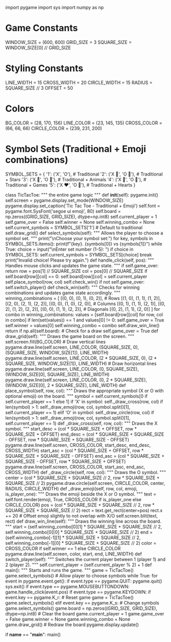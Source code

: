 import pygame
import sys
import numpy as np

# Game Constants
WINDOW_SIZE = (600, 600)
GRID_SIZE = 3
SQUARE_SIZE = WINDOW_SIZE[0] // GRID_SIZE

# Styling Constants
LINE_WIDTH = 15
CROSS_WIDTH = 20
CIRCLE_WIDTH = 15
RADIUS = SQUARE_SIZE // 3
OFFSET = 50

# Colors
BG_COLOR = (28, 170, 156)
LINE_COLOR = (23, 145, 135)
CROSS_COLOR = (66, 66, 66)
CIRCLE_COLOR = (239, 231, 200)

# Symbol Sets (Traditional + Emoji combinations)
SYMBOL_SETS = {
    '1': ('X', 'O'),             # Traditional
    '2': ('X 🌟', 'O 🌙'),        # Traditional + Stars
    '3': ('X 🦁', 'O 🐯'),        # Traditional + Animals
    '4': ('X 🎯', 'O 🎲'),        # Traditional + Games
    '5': ('X ❤️', 'O 💙'),        # Traditional + Hearts
}

class TicTacToe:
    """
    the entire game logic
    """
    def __init__(self):
        pygame.init()
        self.screen = pygame.display.set_mode(WINDOW_SIZE)
        pygame.display.set_caption('Tic Tac Toe - Traditional + Emoji')
        self.font = pygame.font.SysFont('segoe ui emoji', 80)
        self.board = np.zeros((GRID_SIZE, GRID_SIZE), dtype=np.int8)
        self.current_player = 1
        self.game_over = False
        self.winner = None
        self.winning_combo = None
        self.current_symbols = SYMBOL_SETS['1']  # Default to traditional
        self.draw_grid() 
    def select_symbols(self):
        """
        Allows the player to choose a symbol set.
        """
        print("\nChoose your symbol set:")
        for key, symbols in SYMBOL_SETS.items():
            print(f"{key}. {symbols[0]} vs {symbols[1]}")
        while True:
            choice = input("\nEnter set number (1-5): ")
            if choice in SYMBOL_SETS:
                self.current_symbols = SYMBOL_SETS[choice]
                break
            print("Invalid choice! Please try again.")
    def handle_click(self, pos):
        """
        Handles mouse clicks and updates the game state.
        """
        if self.game_over:
            return
        row = pos[1] // SQUARE_SIZE
        col = pos[0] // SQUARE_SIZE
        if self.board[row][col] == 0:
            self.board[row][col] = self.current_player
            self.place_symbol(row, col)
            self.check_win()
            if not self.game_over:
                self.switch_player()
    def check_win(self):
        """
        Checks for winning combinations and updates game state accordingly.
        """
        winning_combinations = [
            [(0, 0), (0, 1), (0, 2)],  # Rows
            [(1, 0), (1, 1), (1, 2)],
            [(2, 0), (2, 1), (2, 2)],
            [(0, 0), (1, 0), (2, 0)],  # Columns
            [(0, 1), (1, 1), (2, 1)],
            [(0, 2), (1, 2), (2, 2)],
            [(0, 0), (1, 1), (2, 2)],  # Diagonals
            [(0, 2), (1, 1), (2, 0)]
        ]
        for combo in winning_combinations:
            values = [self.board[row][col] for row, col in combo]
            if len(set(values)) == 1 and values[0] != 0:
                self.game_over = True
                self.winner = values[0]
                self.winning_combo = combo
                self.draw_win_line()
                return
        if np.all(self.board):  # Check for a draw
            self.game_over = True
    def draw_grid(self):
        """
        Draws the game board on the screen.
        """
        self.screen.fill(BG_COLOR)
        # Draw vertical lines
        pygame.draw.line(self.screen, LINE_COLOR, (SQUARE_SIZE, 0), (SQUARE_SIZE, WINDOW_SIZE[1]), LINE_WIDTH)
        pygame.draw.line(self.screen, LINE_COLOR, (2 * SQUARE_SIZE, 0), (2 * SQUARE_SIZE, WINDOW_SIZE[1]), LINE_WIDTH)
        # Draw horizontal lines
        pygame.draw.line(self.screen, LINE_COLOR, (0, SQUARE_SIZE), (WINDOW_SIZE[0], SQUARE_SIZE), LINE_WIDTH)
        pygame.draw.line(self.screen, LINE_COLOR, (0, 2 * SQUARE_SIZE), (WINDOW_SIZE[0], 2 * SQUARE_SIZE), LINE_WIDTH)
    def place_symbol(self, row, col):
        """
        Draws the appropriate symbol (X or O with optional emoji) on the board.
        """
        symbol = self.current_symbols[0 if self.current_player == 1 else 1]
        if 'X' in symbol:
            self._draw_cross(row, col)
            if len(symbol) > 1:
                self._draw_emoji(row, col, symbol.split()[1], self.current_player == 1)
        elif 'O' in symbol:
            self._draw_circle(row, col)
            if len(symbol) > 1:
                self._draw_emoji(row, col, symbol.split()[1], self.current_player == 1)
    def _draw_cross(self, row, col):
        """
        Draws the X symbol.
        """
        start_desc = (col * SQUARE_SIZE + OFFSET, row * SQUARE_SIZE + OFFSET)
        end_desc = (col * SQUARE_SIZE + SQUARE_SIZE - OFFSET, row * SQUARE_SIZE + SQUARE_SIZE - OFFSET)
        pygame.draw.line(self.screen, CROSS_COLOR, start_desc, end_desc, CROSS_WIDTH)
        start_asc = (col * SQUARE_SIZE + OFFSET, row * SQUARE_SIZE + SQUARE_SIZE - OFFSET)
        end_asc = (col * SQUARE_SIZE + SQUARE_SIZE - OFFSET, row * SQUARE_SIZE + OFFSET)
        pygame.draw.line(self.screen, CROSS_COLOR, start_asc, end_asc, CROSS_WIDTH)
    def _draw_circle(self, row, col):
        """
        Draws the O symbol.
        """
        center = (col * SQUARE_SIZE + SQUARE_SIZE // 2, row * SQUARE_SIZE + SQUARE_SIZE // 2)
        pygame.draw.circle(self.screen, CIRCLE_COLOR, center, RADIUS, CIRCLE_WIDTH)
    def _draw_emoji(self, row, col, emoji, is_player_one):
        """
        Draws the emoji beside the X or O symbol.
        """
        text = self.font.render(emoji, True, CROSS_COLOR if is_player_one else CIRCLE_COLOR)
        pos = (col * SQUARE_SIZE + SQUARE_SIZE // 2, row * SQUARE_SIZE + SQUARE_SIZE // 2)
        rect = text.get_rect(center=pos)
        rect.x += 20  # Offset emoji slightly to not overlap with X/O
        self.screen.blit(text, rect)
    def draw_win_line(self):
        """
        Draws the winning line across the board.
        """
        start = (self.winning_combo[0][1] * SQUARE_SIZE + SQUARE_SIZE // 2, self.winning_combo[0][0] * SQUARE_SIZE + SQUARE_SIZE // 2)
        end = (self.winning_combo[-1][1] * SQUARE_SIZE + SQUARE_SIZE // 2, self.winning_combo[-1][0] * SQUARE_SIZE + SQUARE_SIZE // 2)
        color = CROSS_COLOR if self.winner == 1 else CIRCLE_COLOR
        pygame.draw.line(self.screen, color, start, end, LINE_WIDTH)
    def switch_player(self):
        """
        Switches the current player between 1 (player 1) and 2 (player 2).
        """
        self.current_player = (self.current_player % 2) + 1 
def main():
    """
    Starts and runs the game.
    """
    game = TicTacToe()
    game.select_symbols()  # Allow player to choose symbols
    while True:
        for event in pygame.event.get():
            if event.type == pygame.QUIT:
                pygame.quit()
                sys.exit()
            if event.type == pygame.MOUSEBUTTONDOWN:
                game.handle_click(event.pos)
            if event.type == pygame.KEYDOWN:
                if event.key == pygame.K_r:  # Reset game
                    game = TicTacToe()
                    game.select_symbols()
                elif event.key == pygame.K_s:  # Change symbols
                    game.select_symbols()
                    game.board = np.zeros((GRID_SIZE, GRID_SIZE), dtype=np.int8)  # Clear the board
                    game.current_player = 1
                    game.game_over = False
                    game.winner = None
                    game.winning_combo = None
                    game.draw_grid()  # Redraw the board
        pygame.display.update()

if __name__ == "__main__":
    main()
